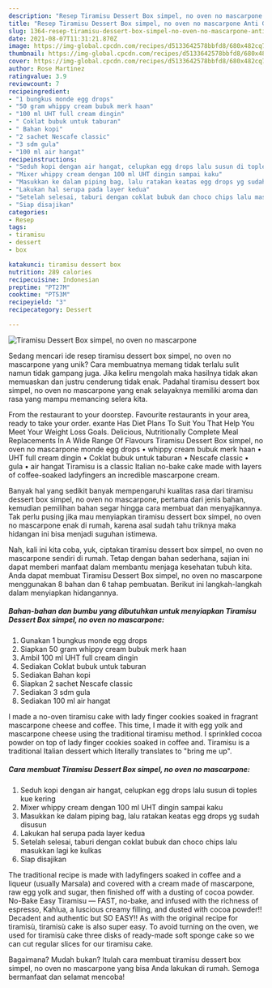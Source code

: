 ```yaml
---
description: "Resep Tiramisu Dessert Box simpel, no oven no mascarpone Anti Gagal"
title: "Resep Tiramisu Dessert Box simpel, no oven no mascarpone Anti Gagal"
slug: 1364-resep-tiramisu-dessert-box-simpel-no-oven-no-mascarpone-anti-gagal
date: 2021-08-07T11:31:21.870Z
image: https://img-global.cpcdn.com/recipes/d5133642578bbfd8/680x482cq70/tiramisu-dessert-box-simpel-no-oven-no-mascarpone-foto-resep-utama.jpg
thumbnail: https://img-global.cpcdn.com/recipes/d5133642578bbfd8/680x482cq70/tiramisu-dessert-box-simpel-no-oven-no-mascarpone-foto-resep-utama.jpg
cover: https://img-global.cpcdn.com/recipes/d5133642578bbfd8/680x482cq70/tiramisu-dessert-box-simpel-no-oven-no-mascarpone-foto-resep-utama.jpg
author: Rose Martinez
ratingvalue: 3.9
reviewcount: 7
recipeingredient:
- "1 bungkus monde egg drops"
- "50 gram whippy cream bubuk merk haan"
- "100 ml UHT full cream dingin"
- " Coklat bubuk untuk taburan"
- " Bahan kopi"
- "2 sachet Nescafe classic"
- "3 sdm gula"
- "100 ml air hangat"
recipeinstructions:
- "Seduh kopi dengan air hangat, celupkan egg drops lalu susun di toples kue kering"
- "Mixer whippy cream dengan 100 ml UHT dingin sampai kaku"
- "Masukkan ke dalam piping bag, lalu ratakan keatas egg drops yg sudah disusun"
- "Lakukan hal serupa pada layer kedua"
- "Setelah selesai, taburi dengan coklat bubuk dan choco chips lalu masukkan lagi ke kulkas"
- "Siap disajikan"
categories:
- Resep
tags:
- tiramisu
- dessert
- box

katakunci: tiramisu dessert box 
nutrition: 289 calories
recipecuisine: Indonesian
preptime: "PT27M"
cooktime: "PT53M"
recipeyield: "3"
recipecategory: Dessert

---
```



![Tiramisu Dessert Box simpel, no oven no mascarpone](https://img-global.cpcdn.com/recipes/d5133642578bbfd8/680x482cq70/tiramisu-dessert-box-simpel-no-oven-no-mascarpone-foto-resep-utama.jpg)

Sedang mencari ide resep tiramisu dessert box simpel, no oven no mascarpone yang unik? Cara membuatnya memang tidak terlalu sulit namun tidak gampang juga. Jika keliru mengolah maka hasilnya tidak akan memuaskan dan justru cenderung tidak enak. Padahal tiramisu dessert box simpel, no oven no mascarpone yang enak selayaknya memiliki aroma dan rasa yang mampu memancing selera kita.

From the restaurant to your doorstep. Favourite restaurants in your area, ready to take your order. exante Has Diet Plans To Suit You That Help You Meet Your Weight Loss Goals. Delicious, Nutritionally Complete Meal Replacements In A Wide Range Of Flavours Tiramisu Dessert Box simpel, no oven no mascarpone monde egg drops • whippy cream bubuk merk haan • UHT full cream dingin • Coklat bubuk untuk taburan • Nescafe classic • gula • air hangat Tiramisu is a classic Italian no-bake cake made with layers of coffee-soaked ladyfingers an incredible mascarpone cream.

Banyak hal yang sedikit banyak mempengaruhi kualitas rasa dari tiramisu dessert box simpel, no oven no mascarpone, pertama dari jenis bahan, kemudian pemilihan bahan segar hingga cara membuat dan menyajikannya. Tak perlu pusing jika mau menyiapkan tiramisu dessert box simpel, no oven no mascarpone enak di rumah, karena asal sudah tahu triknya maka hidangan ini bisa menjadi suguhan istimewa.


Nah, kali ini kita coba, yuk, ciptakan tiramisu dessert box simpel, no oven no mascarpone sendiri di rumah. Tetap dengan bahan sederhana, sajian ini dapat memberi manfaat dalam membantu menjaga kesehatan tubuh kita. Anda dapat membuat Tiramisu Dessert Box simpel, no oven no mascarpone menggunakan 8 bahan dan 6 tahap pembuatan. Berikut ini langkah-langkah dalam menyiapkan hidangannya.

<!--inarticleads1-->

##### Bahan-bahan dan bumbu yang dibutuhkan untuk menyiapkan Tiramisu Dessert Box simpel, no oven no mascarpone:

1. Gunakan 1 bungkus monde egg drops
1. Siapkan 50 gram whippy cream bubuk merk haan
1. Ambil 100 ml UHT full cream dingin
1. Sediakan  Coklat bubuk untuk taburan
1. Sediakan  Bahan kopi
1. Siapkan 2 sachet Nescafe classic
1. Sediakan 3 sdm gula
1. Sediakan 100 ml air hangat


I made a no-oven tiramisu cake with lady finger cookies soaked in fragrant mascarpone cheese and coffee. This time, I made it with egg yolk and mascarpone cheese using the traditional tiramisu method. I sprinkled cocoa powder on top of lady finger cookies soaked in coffee and. Tiramisu is a traditional Italian dessert which literally translates to &#34;bring me up&#34;. 

<!--inarticleads2-->

##### Cara membuat Tiramisu Dessert Box simpel, no oven no mascarpone:

1. Seduh kopi dengan air hangat, celupkan egg drops lalu susun di toples kue kering
1. Mixer whippy cream dengan 100 ml UHT dingin sampai kaku
1. Masukkan ke dalam piping bag, lalu ratakan keatas egg drops yg sudah disusun
1. Lakukan hal serupa pada layer kedua
1. Setelah selesai, taburi dengan coklat bubuk dan choco chips lalu masukkan lagi ke kulkas
1. Siap disajikan


The traditional recipe is made with ladyfingers soaked in coffee and a liqueur (usually Marsala) and covered with a cream made of mascarpone, raw egg yolk and sugar, then finished off with a dusting of cocoa powder. No-Bake Easy Tiramisu — FAST, no-bake, and infused with the richness of espresso, Kahlua, a luscious creamy filling, and dusted with cocoa powder!! Decadent and authentic but SO EASY!! As with the original recipe for tiramisù, tiramisù cake is also super easy. To avoid turning on the oven, we used for tiramisù cake three disks of ready-made soft sponge cake so we can cut regular slices for our tiramisu cake. 

Bagaimana? Mudah bukan? Itulah cara membuat tiramisu dessert box simpel, no oven no mascarpone yang bisa Anda lakukan di rumah. Semoga bermanfaat dan selamat mencoba!

